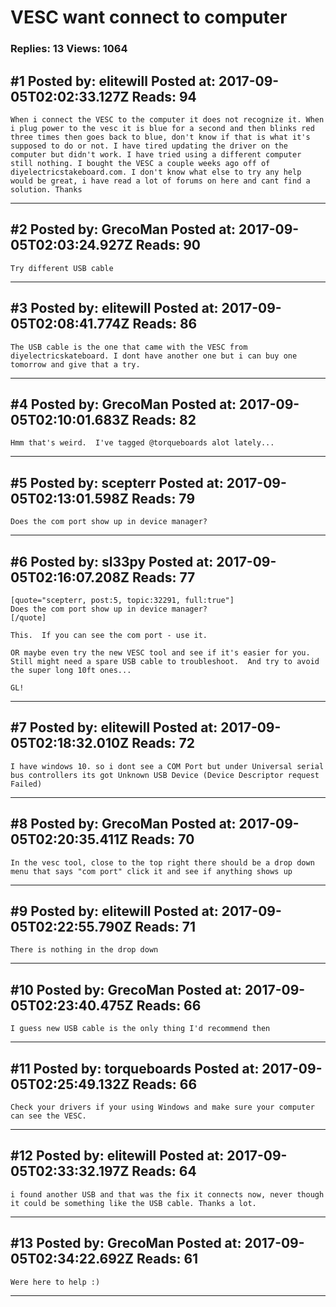 # VESC want connect to computer

### Replies: 13 Views: 1064

## \#1 Posted by: elitewill Posted at: 2017-09-05T02:02:33.127Z Reads: 94

```
When i connect the VESC to the computer it does not recognize it. When i plug power to the vesc it is blue for a second and then blinks red three times then goes back to blue, don't know if that is what it's supposed to do or not. I have tired updating the driver on the computer but didn't work. I have tried using a different computer still nothing. I bought the VESC a couple weeks ago off of diyelectricstakeboard.com. I don't know what else to try any help would be great, i have read a lot of forums on here and cant find a solution. Thanks
```

---
## \#2 Posted by: GrecoMan Posted at: 2017-09-05T02:03:24.927Z Reads: 90

```
Try different USB cable
```

---
## \#3 Posted by: elitewill Posted at: 2017-09-05T02:08:41.774Z Reads: 86

```
The USB cable is the one that came with the VESC from diyelectricskateboard. I dont have another one but i can buy one tomorrow and give that a try.
```

---
## \#4 Posted by: GrecoMan Posted at: 2017-09-05T02:10:01.683Z Reads: 82

```
Hmm that's weird.  I've tagged @torqueboards alot lately...
```

---
## \#5 Posted by: scepterr Posted at: 2017-09-05T02:13:01.598Z Reads: 79

```
Does the com port show up in device manager?
```

---
## \#6 Posted by: sl33py Posted at: 2017-09-05T02:16:07.208Z Reads: 77

```
[quote="scepterr, post:5, topic:32291, full:true"]
Does the com port show up in device manager?
[/quote]

This.  If you can see the com port - use it.

OR maybe even try the new VESC tool and see if it's easier for you.  Still might need a spare USB cable to troubleshoot.  And try to avoid the super long 10ft ones...

GL!
```

---
## \#7 Posted by: elitewill Posted at: 2017-09-05T02:18:32.010Z Reads: 72

```
I have windows 10. so i dont see a COM Port but under Universal serial bus controllers its got Unknown USB Device (Device Descriptor request Failed)
```

---
## \#8 Posted by: GrecoMan Posted at: 2017-09-05T02:20:35.411Z Reads: 70

```
In the vesc tool, close to the top right there should be a drop down menu that says "com port" click it and see if anything shows up
```

---
## \#9 Posted by: elitewill Posted at: 2017-09-05T02:22:55.790Z Reads: 71

```
There is nothing in the drop down
```

---
## \#10 Posted by: GrecoMan Posted at: 2017-09-05T02:23:40.475Z Reads: 66

```
I guess new USB cable is the only thing I'd recommend then
```

---
## \#11 Posted by: torqueboards Posted at: 2017-09-05T02:25:49.132Z Reads: 66

```
Check your drivers if your using Windows and make sure your computer can see the VESC.
```

---
## \#12 Posted by: elitewill Posted at: 2017-09-05T02:33:32.197Z Reads: 64

```
i found another USB and that was the fix it connects now, never though it could be something like the USB cable. Thanks a lot.
```

---
## \#13 Posted by: GrecoMan Posted at: 2017-09-05T02:34:22.692Z Reads: 61

```
Were here to help :)
```

---
